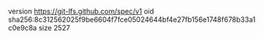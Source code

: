 version https://git-lfs.github.com/spec/v1
oid sha256:8c312562025f9be6604f7fce05024644bf4e27fb156e1748f678b33a1c0e9c8a
size 2527
